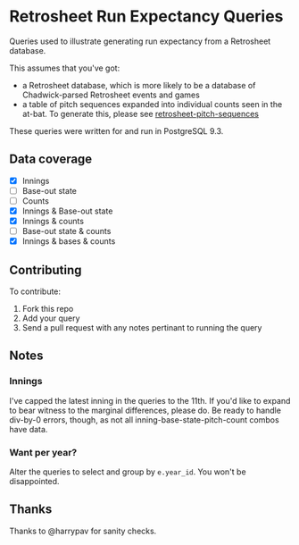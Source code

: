 # Retrosheet Run Expectancy Queries

Queries used to illustrate generating run expectancy from a Retrosheet database.

This assumes that you've got:

- a Retrosheet database, which is more likely to be a database
  of Chadwick-parsed Retrosheet events and games
- a table of pitch sequences expanded into individual counts seen in the at-bat.
  To generate this, please see
  [retrosheet-pitch-sequences](https://github.com/mattdennewitz/retrosheet-pitch-sequences)

These queries were written for and run in PostgreSQL 9.3.

## Data coverage

- [x] Innings
- [ ] Base-out state
- [ ] Counts
- [x] Innings & Base-out state
- [x] Innings & counts
- [ ] Base-out state & counts
- [x] Innings & bases & counts

## Contributing

To contribute:

1. Fork this repo
2. Add your query
3. Send a pull request with any notes pertinant to running the query

## Notes

### Innings

I've capped the latest inning in the queries to the 11th. If you'd like
to expand to bear witness to the marginal differences, please do.
Be ready to handle div-by-0 errors, though, as not all
inning-base-state-pitch-count combos have data.

### Want per year?

Alter the queries to select and group by `e.year_id`.
You won't be disappointed.

## Thanks

Thanks to @harrypav for sanity checks.
